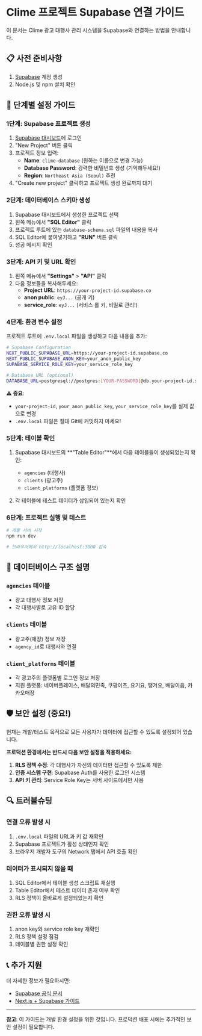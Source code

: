 # Clime 프로젝트 Supabase 연결 가이드

이 문서는 Clime 광고 대행사 관리 시스템을 Supabase와 연결하는 방법을 안내합니다.

## 📋 사전 준비사항

1. [Supabase](https://supabase.com) 계정 생성
2. Node.js 및 npm 설치 확인

## 🚀 단계별 설정 가이드

### 1단계: Supabase 프로젝트 생성

1. [Supabase 대시보드](https://supabase.com/dashboard)에 로그인
2. "New Project" 버튼 클릭
3. 프로젝트 정보 입력:
   - **Name**: `clime-database` (원하는 이름으로 변경 가능)
   - **Database Password**: 강력한 비밀번호 생성 (기억해두세요!)
   - **Region**: `Northeast Asia (Seoul)` 추천
4. "Create new project" 클릭하고 프로젝트 생성 완료까지 대기

### 2단계: 데이터베이스 스키마 생성

1. Supabase 대시보드에서 생성한 프로젝트 선택
2. 왼쪽 메뉴에서 **"SQL Editor"** 클릭
3. 프로젝트 루트에 있는 `database-schema.sql` 파일의 내용을 복사
4. SQL Editor에 붙여넣기하고 **"RUN"** 버튼 클릭
5. 성공 메시지 확인

### 3단계: API 키 및 URL 확인

1. 왼쪽 메뉴에서 **"Settings"** > **"API"** 클릭
2. 다음 정보들을 복사해두세요:
   - **Project URL**: `https://your-project-id.supabase.co`
   - **anon public**: `eyJ...` (공개 키)
   - **service_role**: `eyJ...` (서비스 롤 키, 비밀로 관리!)

### 4단계: 환경 변수 설정

프로젝트 루트에 `.env.local` 파일을 생성하고 다음 내용을 추가:

```bash
# Supabase Configuration
NEXT_PUBLIC_SUPABASE_URL=https://your-project-id.supabase.co
NEXT_PUBLIC_SUPABASE_ANON_KEY=your_anon_public_key
SUPABASE_SERVICE_ROLE_KEY=your_service_role_key

# Database URL (optional)
DATABASE_URL=postgresql://postgres:[YOUR-PASSWORD]@db.your-project-id.supabase.co:5432/postgres
```

**⚠️ 중요**: 
- `your-project-id`, `your_anon_public_key`, `your_service_role_key`를 실제 값으로 변경
- `.env.local` 파일은 절대 Git에 커밋하지 마세요!

### 5단계: 테이블 확인

1. Supabase 대시보드의 **"Table Editor"**에서 다음 테이블들이 생성되었는지 확인:
   - `agencies` (대행사)
   - `clients` (광고주)
   - `client_platforms` (플랫폼 정보)

2. 각 테이블에 테스트 데이터가 삽입되어 있는지 확인

### 6단계: 프로젝트 실행 및 테스트

```bash
# 개발 서버 시작
npm run dev

# 브라우저에서 http://localhost:3000 접속
```

## 🔧 데이터베이스 구조 설명

### `agencies` 테이블
- 광고 대행사 정보 저장
- 각 대행사별로 고유 ID 할당

### `clients` 테이블
- 광고주(매장) 정보 저장
- `agency_id`로 대행사와 연결

### `client_platforms` 테이블
- 각 광고주의 플랫폼별 로그인 정보 저장
- 지원 플랫폼: 네이버플레이스, 배달의민족, 쿠팡이츠, 요기요, 땡겨요, 배달이음, 카카오매장

## 🛡️ 보안 설정 (중요!)

현재는 개발/테스트 목적으로 모든 사용자가 데이터에 접근할 수 있도록 설정되어 있습니다.

**프로덕션 환경에서는 반드시 다음 보안 설정을 적용하세요:**

1. **RLS 정책 수정**: 각 대행사가 자신의 데이터만 접근할 수 있도록 제한
2. **인증 시스템 구현**: Supabase Auth를 사용한 로그인 시스템
3. **API 키 관리**: Service Role Key는 서버 사이드에서만 사용

## 🔍 트러블슈팅

### 연결 오류 발생 시
1. `.env.local` 파일의 URL과 키 값 재확인
2. Supabase 프로젝트가 활성 상태인지 확인
3. 브라우저 개발자 도구의 Network 탭에서 API 호출 확인

### 데이터가 표시되지 않을 때
1. SQL Editor에서 테이블 생성 스크립트 재실행
2. Table Editor에서 테스트 데이터 존재 여부 확인
3. RLS 정책이 올바르게 설정되었는지 확인

### 권한 오류 발생 시
1. anon key와 service role key 재확인
2. RLS 정책 설정 점검
3. 테이블별 권한 설정 확인

## 📞 추가 지원

더 자세한 정보가 필요하시면:
- [Supabase 공식 문서](https://supabase.com/docs)
- [Next.js + Supabase 가이드](https://supabase.com/docs/guides/getting-started/quickstarts/nextjs)

---

**참고**: 이 가이드는 개발 환경 설정을 위한 것입니다. 프로덕션 배포 시에는 추가적인 보안 설정이 필요합니다. 